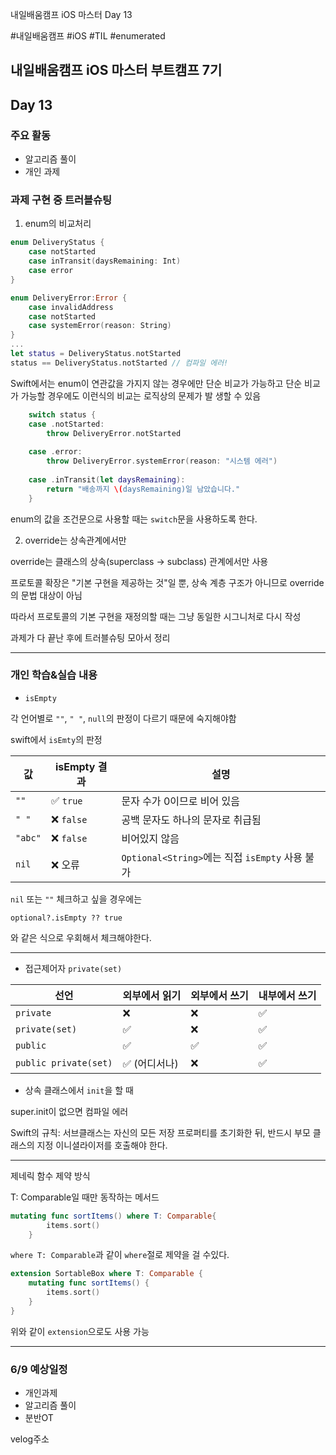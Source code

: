 
내일배움캠프 iOS 마스터 Day 13


#내일배움캠프 #iOS #TIL #enumerated


## 내일배움캠프 iOS 마스터 부트캠프 7기

## Day 13

### 주요 활동
- 알고리즘 풀이
- 개인 과제

### 과제 구현 중 트러블슈팅

1. enum의 비교처리

```swift
enum DeliveryStatus {
    case notStarted
    case inTransit(daysRemaining: Int)
    case error
}

enum DeliveryError:Error {
    case invalidAddress
    case notStarted
    case systemError(reason: String)
}
...
let status = DeliveryStatus.notStarted
status == DeliveryStatus.notStarted // 컴파일 에러!
```
Swift에서는 enum이 연관값을 가지지 않는 경우에만 단순 비교가 가능하고 단순 비교가 가능할 경우에도 이런식의 비교는 로직상의 문제가 발 생할 수 있음

```swift
    switch status {
    case .notStarted:
        throw DeliveryError.notStarted
        
    case .error:
        throw DeliveryError.systemError(reason: "시스템 에러")
        
    case .inTransit(let daysRemaining):
        return "배송까지 \(daysRemaining)일 남았습니다."
    }
```
enum의 값을 조건문으로 사용할 때는 `switch`문을 사용하도록 한다.

2. override는 상속관계에서만

override는 클래스의 상속(superclass → subclass) 관계에서만 사용

프로토콜 확장은 "기본 구현을 제공하는 것"일 뿐, 상속 계층 구조가 아니므로 override의 문법 대상이 아님

따라서 프로토콜의 기본 구현을 재정의할 때는 그냥 동일한 시그니처로 다시 작성


과제가 다 끝난 후에 트러블슈팅 모아서 정리

---

### 개인 학습&실습 내용

- `isEmpty`

각 언어별로 `""`, `" "`, `null`의 판정이 다르기 때문에 숙지해야함

swift에서 `isEmty`의 판정

| 값       | isEmpty 결과 | 설명                                      |
| ------- | ---------- | --------------------------------------- |
| `""`    | ✅ `true`   | 문자 수가 0이므로 비어 있음                        |
| `" "`   | ❌ `false`  | 공백 문자도 하나의 문자로 취급됨                      |
| `"abc"` | ❌ `false`  | 비어있지 않음                                 |
| `nil`   | ❌ 오류       | `Optional<String>`에는 직접 `isEmpty` 사용 불가 |

 `nil` 또는 `""` 체크하고 싶을 경우에는
 
  `optional?.isEmpty ?? true`

  와 같은 식으로 우회해서 체크해야한다.

---

- 접근제어자 `private(set)`

| 선언                    | 외부에서 읽기  | 외부에서 쓰기 | 내부에서 쓰기 |
| --------------------- | -------- | ------- | ------- |
| `private`             | ❌        | ❌       | ✅       |
| `private(set)`        | ✅        | ❌       | ✅       |
| `public`              | ✅        | ✅       | ✅       |
| `public private(set)` | ✅ (어디서나) | ❌       | ✅       |


- 상속 클래스에서 `init`을 할 때

super.init이 없으면 컴파일 에러

Swift의 규칙:
서브클래스는 자신의 모든 저장 프로퍼티를 초기화한 뒤, 반드시 부모 클래스의 지정 이니셜라이저를 호출해야 한다.

---
 제네릭 함수 제약 방식

T: Comparable일 때만 동작하는 메서드
```swift
mutating func sortItems() where T: Comparable{
        items.sort()
    }
```
`where T: Comparable`과 같이 `where`절로 제약을 걸 수있다.

```swift
extension SortableBox where T: Comparable {
    mutating func sortItems() {
        items.sort()
    }
}
```
위와 같이 `extension`으로도 사용 가능

---

### 6/9 예상일정

- 개인과제
- 알고리즘 풀이
- 분반OT

velog주소   
